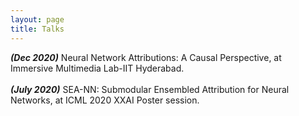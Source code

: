 ```yaml
---
layout: page
title: Talks
---
```


_**(Dec 2020)**_ Neural Network Attributions: A Causal Perspective, at Immersive Multimedia Lab-IIT Hyderabad.
<br>
<br>
_**(July 2020)**_ SEA-NN: Submodular Ensembled Attribution for Neural Networks, at ICML 2020 XXAI Poster session.
